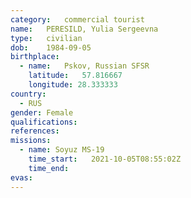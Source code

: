 ```yaml
---
category:	commercial tourist
name:	PERESILD, Yulia Sergeevna
type:	civilian
dob:	1984-09-05
birthplace:
  - name:	Pskov, Russian SFSR
    latitude:	57.816667
    longitude: 28.333333
country:
  - RUS
gender:	Female
qualifications:
references:
missions:
  - name: Soyuz MS-19
    time_start:   2021-10-05T08:55:02Z
    time_end:
evas:
---
```

